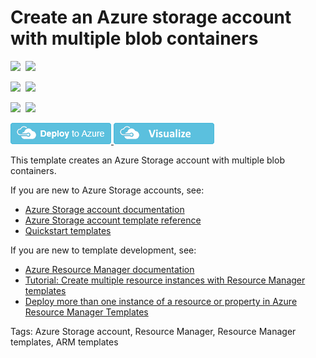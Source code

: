 # Create an Azure storage account with multiple blob containers

<IMG SRC="https://azbotstorage.blob.core.windows.net/badges/101-storage-multi-blob-container/PublicLastTestDate.svg" />&nbsp;
<IMG SRC="https://azbotstorage.blob.core.windows.net/badges/101-storage-multi-blob-container/PublicDeployment.svg" />&nbsp;

<IMG SRC="https://azbotstorage.blob.core.windows.net/badges/101-storage-multi-blob-container/FairfaxLastTestDate.svg" />&nbsp;
<IMG SRC="https://azbotstorage.blob.core.windows.net/badges/101-storage-multi-blob-container/FairfaxDeployment.svg" />&nbsp;

<IMG SRC="https://azbotstorage.blob.core.windows.net/badges/101-storage-multi-blob-container/BestPracticeResult.svg" />&nbsp;
<IMG SRC="https://azbotstorage.blob.core.windows.net/badges/101-storage-multi-blob-container/CredScanResult.svg" />&nbsp;

<a href="https://portal.azure.com/#create/Microsoft.Template/uri/https%3A%2F%2Fraw.githubusercontent.com%2FAzure%2Fazure-quickstart-templates%2Fmaster%2F101-storage-multi-blob-container%2Fazuredeploy.json" target="_blank">
    <img src="https://raw.githubusercontent.com/Azure/azure-quickstart-templates/master/1-CONTRIBUTION-GUIDE/images/deploytoazure.png"/>
</a>
<a href="http://armviz.io/#/?load=https%3A%2F%2Fraw.githubusercontent.com%2FAzure%2Fazure-quickstart-templates%2Fmaster%2F101-storage-multi-blob-container%2Fazuredeploy.json" target="_blank">
    <img src="https://raw.githubusercontent.com/Azure/azure-quickstart-templates/master/1-CONTRIBUTION-GUIDE/images/visualizebutton.png"/>
</a>

This template creates an Azure Storage account with multiple blob containers.

If you are new to Azure Storage accounts, see:

- [Azure Storage account documentation](http://azure.microsoft.com/documentation/articles/storage-create-storage-account/)
- [Azure Storage account template reference](https://docs.microsoft.com/azure/templates/microsoft.storage/allversions)
- [Quickstart templates](https://azure.microsoft.com/resources/templates/?resourceType=Microsoft.Storage&pageNumber=1&sort=Popular)

If you are new to template development, see:

- [Azure Resource Manager documentation](https://docs.microsoft.com/azure/azure-resource-manager/)
- [Tutorial: Create multiple resource instances with Resource Manager templates](https://docs.microsoft.com/azure/azure-resource-manager/resource-manager-tutorial-create-multiple-instances)
- [Deploy more than one instance of a resource or property in Azure Resource Manager Templates](https://docs.microsoft.com/azure/azure-resource-manager/resource-group-create-multiple)

Tags: Azure Storage account, Resource Manager, Resource Manager templates, ARM templates
